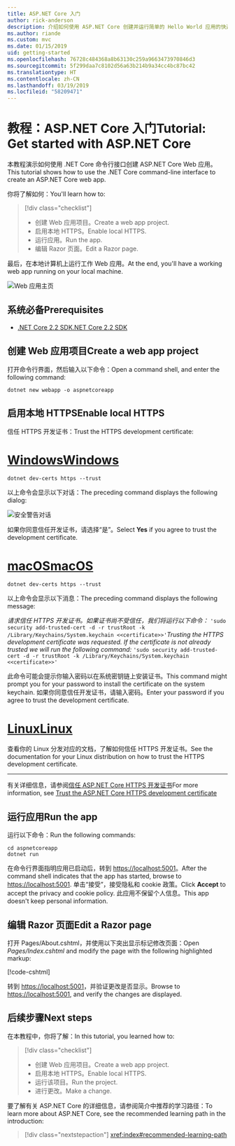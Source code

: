 ```yaml
---
title: ASP.NET Core 入门
author: rick-anderson
description: 介绍如何使用 ASP.NET Core 创建并运行简单的 Hello World 应用的快速教程。
ms.author: riande
ms.custom: mvc
ms.date: 01/15/2019
uid: getting-started
ms.openlocfilehash: 76728c484368a8b63130c259a9663473970846d3
ms.sourcegitcommit: 5f299daa7c8102d56a63b214b9a34cc4bc87bc42
ms.translationtype: HT
ms.contentlocale: zh-CN
ms.lasthandoff: 03/19/2019
ms.locfileid: "58209471"
---
```

# <a name="tutorial-get-started-with-aspnet-core"></a><span data-ttu-id="60b5b-103">教程：ASP.NET Core 入门</span><span class="sxs-lookup"><span data-stu-id="60b5b-103">Tutorial: Get started with ASP.NET Core</span></span>

<span data-ttu-id="60b5b-104">本教程演示如何使用 .NET Core 命令行接口创建 ASP.NET Core Web 应用。</span><span class="sxs-lookup"><span data-stu-id="60b5b-104">This tutorial shows how to use the .NET Core command-line interface to create an ASP.NET Core web app.</span></span>

<span data-ttu-id="60b5b-105">你将了解如何：</span><span class="sxs-lookup"><span data-stu-id="60b5b-105">You'll learn how to:</span></span>

> [!div class="checklist"]
> * <span data-ttu-id="60b5b-106">创建 Web 应用项目。</span><span class="sxs-lookup"><span data-stu-id="60b5b-106">Create a web app project.</span></span>
> * <span data-ttu-id="60b5b-107">启用本地 HTTPS。</span><span class="sxs-lookup"><span data-stu-id="60b5b-107">Enable local HTTPS.</span></span>
> * <span data-ttu-id="60b5b-108">运行应用。</span><span class="sxs-lookup"><span data-stu-id="60b5b-108">Run the app.</span></span>
> * <span data-ttu-id="60b5b-109">编辑 Razor 页面。</span><span class="sxs-lookup"><span data-stu-id="60b5b-109">Edit a Razor page.</span></span>

<span data-ttu-id="60b5b-110">最后，在本地计算机上运行工作 Web 应用。</span><span class="sxs-lookup"><span data-stu-id="60b5b-110">At the end, you'll have a working web app running on your local machine.</span></span>

![Web 应用主页](_static/home-page.png)

## <a name="prerequisites"></a><span data-ttu-id="60b5b-112">系统必备</span><span class="sxs-lookup"><span data-stu-id="60b5b-112">Prerequisites</span></span>

* [<span data-ttu-id="60b5b-113">.NET Core 2.2 SDK</span><span class="sxs-lookup"><span data-stu-id="60b5b-113">.NET Core 2.2 SDK</span></span>](https://www.microsoft.com/net/download/all)

## <a name="create-a-web-app-project"></a><span data-ttu-id="60b5b-114">创建 Web 应用项目</span><span class="sxs-lookup"><span data-stu-id="60b5b-114">Create a web app project</span></span>

<span data-ttu-id="60b5b-115">打开命令行界面，然后输入以下命令：</span><span class="sxs-lookup"><span data-stu-id="60b5b-115">Open a command shell, and enter the following command:</span></span>

```console
dotnet new webapp -o aspnetcoreapp
```

## <a name="enable-local-https"></a><span data-ttu-id="60b5b-116">启用本地 HTTPS</span><span class="sxs-lookup"><span data-stu-id="60b5b-116">Enable local HTTPS</span></span>

<span data-ttu-id="60b5b-117">信任 HTTPS 开发证书：</span><span class="sxs-lookup"><span data-stu-id="60b5b-117">Trust the HTTPS development certificate:</span></span>

# <a name="windowstabwindows"></a>[<span data-ttu-id="60b5b-118">Windows</span><span class="sxs-lookup"><span data-stu-id="60b5b-118">Windows</span></span>](#tab/windows)

```console
dotnet dev-certs https --trust
```

<span data-ttu-id="60b5b-119">以上命令会显示以下对话：</span><span class="sxs-lookup"><span data-stu-id="60b5b-119">The preceding command displays the following dialog:</span></span>

![安全警告对话](~/getting-started/_static/cert.png)

<span data-ttu-id="60b5b-121">如果你同意信任开发证书，请选择“是”。</span><span class="sxs-lookup"><span data-stu-id="60b5b-121">Select **Yes** if you agree to trust the development certificate.</span></span>

# <a name="macostabmacos"></a>[<span data-ttu-id="60b5b-122">macOS</span><span class="sxs-lookup"><span data-stu-id="60b5b-122">macOS</span></span>](#tab/macos)

```console
dotnet dev-certs https --trust
```

<span data-ttu-id="60b5b-123">以上命令会显示以下消息：</span><span class="sxs-lookup"><span data-stu-id="60b5b-123">The preceding command displays the following message:</span></span>

<span data-ttu-id="60b5b-124">*请求信任 HTTPS 开发证书。如果证书尚不受信任，我们将运行以下命令：* `'sudo security add-trusted-cert -d -r trustRoot -k /Library/Keychains/System.keychain <<certificate>>'`</span><span class="sxs-lookup"><span data-stu-id="60b5b-124">*Trusting the HTTPS development certificate was requested. If the certificate is not already trusted we will run the following command:* `'sudo security add-trusted-cert -d -r trustRoot -k /Library/Keychains/System.keychain <<certificate>>'`</span></span>

<span data-ttu-id="60b5b-125">此命令可能会提示你输入密码以在系统密钥链上安装证书。</span><span class="sxs-lookup"><span data-stu-id="60b5b-125">This command might prompt you for your password to install the certificate on the system keychain.</span></span> <span data-ttu-id="60b5b-126">如果你同意信任开发证书，请输入密码。</span><span class="sxs-lookup"><span data-stu-id="60b5b-126">Enter your password if you agree to trust the development certificate.</span></span>

# <a name="linuxtablinux"></a>[<span data-ttu-id="60b5b-127">Linux</span><span class="sxs-lookup"><span data-stu-id="60b5b-127">Linux</span></span>](#tab/linux)

<span data-ttu-id="60b5b-128">查看你的 Linux 分发对应的文档，了解如何信任 HTTPS 开发证书。</span><span class="sxs-lookup"><span data-stu-id="60b5b-128">See the documentation for your Linux distribution on how to trust the HTTPS development certificate.</span></span>

---

<span data-ttu-id="60b5b-129">有关详细信息，请参阅[信任 ASP.NET Core HTTPS 开发证书](xref:security/enforcing-ssl#trust-the-aspnet-core-https-development-certificate-on-windows-and-macos)</span><span class="sxs-lookup"><span data-stu-id="60b5b-129">For more information, see [Trust the ASP.NET Core HTTPS development certificate](xref:security/enforcing-ssl#trust-the-aspnet-core-https-development-certificate-on-windows-and-macos)</span></span>

## <a name="run-the-app"></a><span data-ttu-id="60b5b-130">运行应用</span><span class="sxs-lookup"><span data-stu-id="60b5b-130">Run the app</span></span>

<span data-ttu-id="60b5b-131">运行以下命令：</span><span class="sxs-lookup"><span data-stu-id="60b5b-131">Run the following commands:</span></span>

```console
cd aspnetcoreapp
dotnet run
```

<span data-ttu-id="60b5b-132">在命令行界面指明应用已启动后，转到 [https://localhost:5001](https://localhost:5001)。</span><span class="sxs-lookup"><span data-stu-id="60b5b-132">After the command shell indicates that the app has started, browse to [https://localhost:5001](https://localhost:5001).</span></span> <span data-ttu-id="60b5b-133">单击“接受”，接受隐私和 cookie 政策。</span><span class="sxs-lookup"><span data-stu-id="60b5b-133">Click **Accept** to accept the privacy and cookie policy.</span></span> <span data-ttu-id="60b5b-134">此应用不保留个人信息。</span><span class="sxs-lookup"><span data-stu-id="60b5b-134">This app doesn't keep personal information.</span></span>

## <a name="edit-a-razor-page"></a><span data-ttu-id="60b5b-135">编辑 Razor 页面</span><span class="sxs-lookup"><span data-stu-id="60b5b-135">Edit a Razor page</span></span>

<span data-ttu-id="60b5b-136">打开 Pages/About.cshtml，并使用以下突出显示标记修改页面：</span><span class="sxs-lookup"><span data-stu-id="60b5b-136">Open *Pages/Index.cshtml* and modify the page with the following highlighted markup:</span></span>

[!code-cshtml[](sample/index.cshtml?highlight=9)]

<span data-ttu-id="60b5b-137">转到 [https://localhost:5001](https://localhost:5001)，并验证更改是否显示。</span><span class="sxs-lookup"><span data-stu-id="60b5b-137">Browse to [https://localhost:5001](https://localhost:5001), and verify the changes are displayed.</span></span>

## <a name="next-steps"></a><span data-ttu-id="60b5b-138">后续步骤</span><span class="sxs-lookup"><span data-stu-id="60b5b-138">Next steps</span></span>

<span data-ttu-id="60b5b-139">在本教程中，你将了解：</span><span class="sxs-lookup"><span data-stu-id="60b5b-139">In this tutorial, you learned how to:</span></span>

> [!div class="checklist"]
> * <span data-ttu-id="60b5b-140">创建 Web 应用项目。</span><span class="sxs-lookup"><span data-stu-id="60b5b-140">Create a web app project.</span></span>
> * <span data-ttu-id="60b5b-141">启用本地 HTTPS。</span><span class="sxs-lookup"><span data-stu-id="60b5b-141">Enable local HTTPS.</span></span>
> * <span data-ttu-id="60b5b-142">运行该项目。</span><span class="sxs-lookup"><span data-stu-id="60b5b-142">Run the project.</span></span>
> * <span data-ttu-id="60b5b-143">进行更改。</span><span class="sxs-lookup"><span data-stu-id="60b5b-143">Make a change.</span></span>

<span data-ttu-id="60b5b-144">要了解有关 ASP.NET Core 的详细信息，请参阅简介中推荐的学习路径：</span><span class="sxs-lookup"><span data-stu-id="60b5b-144">To learn more about ASP.NET Core, see the recommended learning path in the introduction:</span></span>

> [!div class="nextstepaction"]
> <xref:index#recommended-learning-path>
